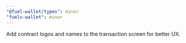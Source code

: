 ```yaml
---
"@fuel-wallet/types": minor
"fuels-wallet": minor
---
```


Add contract logos and names to the transaction screen for better UX.
